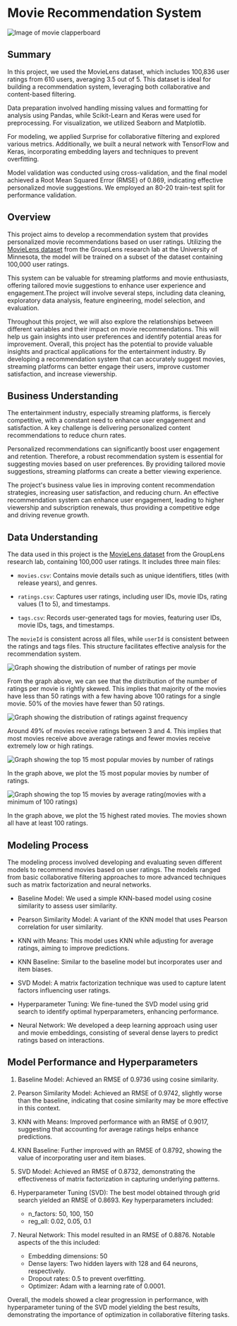 # Movie Recommendation System

![Image of movie clapperboard](images/movie_img_cropped.jpeg)

## Summary

In this project, we used the MovieLens dataset, which includes 100,836 user ratings from 610 users, averaging 3.5 out of 5. This dataset is ideal for building a recommendation system, leveraging both collaborative and content-based filtering.

Data preparation involved handling missing values and formatting for analysis using Pandas, while Scikit-Learn and Keras were used for preprocessing. For visualization, we utilized Seaborn and Matplotlib.

For modeling, we applied Surprise for collaborative filtering and explored various metrics. Additionally, we built a neural network with TensorFlow and Keras, incorporating embedding layers and techniques to prevent overfitting.

Model validation was conducted using cross-validation, and the final model achieved a Root Mean Squared Error (RMSE) of 0.869, indicating effective personalized movie suggestions. We employed an 80-20 train-test split for performance validation.

## Overview

This project aims to develop a recommendation system that provides personalized movie recommendations based on user ratings. Utilizing the [MovieLens dataset](https://web.archive.org/web/20240828133414/https://grouplens.org/datasets/movielens/latest/) from the GroupLens research lab at the University of Minnesota, the model will be trained on a subset of the dataset containing 100,000 user ratings.

This system can be valuable for streaming platforms and movie enthusiasts, offering tailored movie suggestions to enhance user experience and engagement.The project will involve several steps, including data cleaning, exploratory data analysis, feature engineering, model selection, and evaluation.

Throughout this project, we will also explore the relationships between different variables and their impact on movie recommendations. This will help us gain insights into user preferences and identify potential areas for improvement. Overall, this project has the potential to provide valuable insights and practical applications for the entertainment industry. By developing a recommendation system that can accurately suggest movies, streaming platforms can better engage their users, improve customer satisfaction, and increase viewership.

## Business Understanding

The entertainment industry, especially streaming platforms, is fiercely competitive, with a constant need to enhance user engagement and satisfaction. A key challenge is delivering personalized content recommendations to reduce churn rates.

Personalized recommendations can significantly boost user engagement and retention. Therefore, a robust recommendation system is essential for suggesting movies based on user preferences. By providing tailored movie suggestions, streaming platforms can create a better viewing experience.

The project's business value lies in improving content recommendation strategies, increasing user satisfaction, and reducing churn. An effective recommendation system can enhance user engagement, leading to higher viewership and subscription renewals, thus providing a competitive edge and driving revenue growth.

## Data Understanding

The data used in this project is the [MovieLens dataset](https://files.grouplens.org/datasets/movielens/ml-latest-small.zip) from the GroupLens research lab, containing 100,000 user ratings. It includes three main files:

- `movies.csv`: Contains movie details such as unique identifiers, titles (with release years), and genres.

- `ratings.csv`: Captures user ratings, including user IDs, movie IDs, rating values (1 to 5), and timestamps.

- `tags.csv`: Records user-generated tags for movies, featuring user IDs, movie IDs, tags, and timestamps.

The `movieId` is consistent across all files, while `userId` is consistent between the ratings and tags files. This structure facilitates effective analysis for the recommendation system.

![Graph showing the distribution of number of ratings per movie](images/ratings_per_movie.png)

From the graph above, we can see that the distribution of the number of ratings per movie is rightly skewed. This implies that majority of the movies have less than 50 ratings with a few having above 100 ratings for a single movie. 50% of the movies have fewer than 50 ratings.

![Graph showing the distribution of ratings against frequency](images/distribution_of_ratings.png)

Around 49% of movies receive ratings between 3 and 4. This implies that most movies receive above average ratings and fewer movies receive extremely low or high ratings.

![Graph showing the top 15 most popular movies by number of ratings](images/top_15_most_popular_movies.png)

In the graph above, we plot the 15 most popular movies by number of ratings.

![Graph showing the top 15 movies by average rating(movies with a minimum of 100 ratings)](images/top_15_highest_rated_movies.png)

In the graph above, we plot the 15 highest rated movies. The movies shown all have at least 100 ratings.

## Modeling Process

The modeling process involved developing and evaluating seven different models to recommend movies based on user ratings. The models ranged from basic collaborative filtering approaches to more advanced techniques such as matrix factorization and neural networks.

- Baseline Model: We used a  simple KNN-based model using cosine similarity to assess user similarity.

- Pearson Similarity Model: A variant of the KNN model that uses Pearson correlation for user similarity.

- KNN with Means: This model uses KNN while adjusting for average ratings, aiming to improve predictions.

- KNN Baseline: Similar to the baseline model but incorporates user and item biases.

- SVD Model: A matrix factorization technique was used to capture latent factors influencing user ratings.

- Hyperparameter Tuning: We fine-tuned the SVD model using grid search to identify optimal hyperparameters, enhancing performance.

- Neural Network: We developed a deep learning approach using user and movie embeddings, consisting of several dense layers to predict ratings based on interactions.

## Model Performance and Hyperparameters

1. Baseline Model: Achieved an RMSE of 0.9736 using cosine similarity.

2. Pearson Similarity Model: Achieved an RMSE of 0.9742, slightly worse than the baseline, indicating that cosine similarity may be more effective in this context.

3. KNN with Means: Improved performance with an RMSE of 0.9017, suggesting that accounting for average ratings helps enhance predictions.

4. KNN Baseline: Further improved with an RMSE of 0.8792, showing the value of incorporating user and item biases.

5. SVD Model: Achieved an RMSE of 0.8732, demonstrating the effectiveness of matrix factorization in capturing underlying patterns.

6. Hyperparameter Tuning (SVD): The best model obtained through grid search yielded an RMSE of 0.8693. Key hyperparameters included:

    - n_factors: 50, 100, 150
    - reg_all: 0.02, 0.05, 0.1

7. Neural Network: This model resulted in an RMSE of 0.8876. Notable aspects of the this included:

    - Embedding dimensions: 50
    - Dense layers: Two hidden layers with 128 and 64 neurons, respectively.
    - Dropout rates: 0.5 to prevent overfitting.
    - Optimizer: Adam with a learning rate of 0.0001.

Overall, the models showed a clear progression in performance, with hyperparameter tuning of the SVD model yielding the best results, demonstrating the importance of optimization in collaborative filtering tasks.
